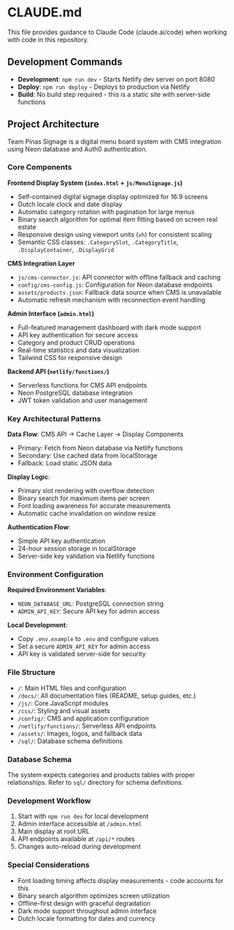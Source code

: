 # CLAUDE.md

This file provides guidance to Claude Code (claude.ai/code) when working with code in this repository.

## Development Commands

- **Development**: `npm run dev` - Starts Netlify dev server on port 8080
- **Deploy**: `npm run deploy` - Deploys to production via Netlify
- **Build**: No build step required - this is a static site with server-side functions

## Project Architecture

Team Pinas Signage is a digital menu board system with CMS integration using Neon database and Auth0 authentication.

### Core Components

**Frontend Display System (`index.html` + `js/MenuSignage.js`)**
- Self-contained digital signage display optimized for 16:9 screens
- Dutch locale clock and date display
- Automatic category rotation with pagination for large menus
- Binary search algorithm for optimal item fitting based on screen real estate
- Responsive design using viewport units (`vh`) for consistent scaling
- Semantic CSS classes: `.CategorySlot`, `.CategoryTitle`, `.DisplayContainer`, `.DisplayGrid`

**CMS Integration Layer**
- `js/cms-connector.js`: API connector with offline fallback and caching
- `config/cms-config.js`: Configuration for Neon database endpoints
- `assets/products.json`: Fallback data source when CMS is unavailable
- Automatic refresh mechanism with reconnection event handling

**Admin Interface (`admin.html`)**
- Full-featured management dashboard with dark mode support
- API key authentication for secure access
- Category and product CRUD operations
- Real-time statistics and data visualization
- Tailwind CSS for responsive design

**Backend API (`netlify/functions/`)**
- Serverless functions for CMS API endpoints
- Neon PostgreSQL database integration
- JWT token validation and user management

### Key Architectural Patterns

**Data Flow**: CMS API → Cache Layer → Display Components
- Primary: Fetch from Neon database via Netlify functions
- Secondary: Use cached data from localStorage
- Fallback: Load static JSON data

**Display Logic**: 
- Primary slot rendering with overflow detection
- Binary search for maximum items per screen
- Font loading awareness for accurate measurements
- Automatic cache invalidation on window resize

**Authentication Flow**:
- Simple API key authentication
- 24-hour session storage in localStorage
- Server-side key validation via Netlify functions

### Environment Configuration

**Required Environment Variables**:
- `NEON_DATABASE_URL`: PostgreSQL connection string
- `ADMIN_API_KEY`: Secure API key for admin access

**Local Development**:
- Copy `.env.example` to `.env` and configure values
- Set a secure `ADMIN_API_KEY` for admin access
- API key is validated server-side for security

### File Structure

- `/`: Main HTML files and configuration
- `/docs/`: All documentation files (README, setup guides, etc.)
- `/js/`: Core JavaScript modules
- `/css/`: Styling and visual assets
- `/config/`: CMS and application configuration
- `/netlify/functions/`: Serverless API endpoints
- `/assets/`: Images, logos, and fallback data
- `/sql/`: Database schema definitions

### Database Schema

The system expects categories and products tables with proper relationships. Refer to `sql/` directory for schema definitions.

### Development Workflow

1. Start with `npm run dev` for local development
2. Admin interface accessible at `/admin.html`
3. Main display at root URL
4. API endpoints available at `/api/*` routes
5. Changes auto-reload during development

### Special Considerations

- Font loading timing affects display measurements - code accounts for this
- Binary search algorithm optimizes screen utilization
- Offline-first design with graceful degradation
- Dark mode support throughout admin interface
- Dutch locale formatting for dates and currency